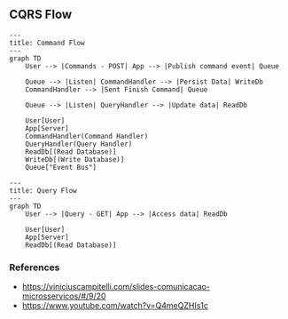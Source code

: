 ## CQRS Flow
```mermaid
---
title: Command Flow
---
graph TD
    User --> |Commands - POST| App --> |Publish command event| Queue
    
    Queue --> |Listen| CommandHandler --> |Persist Data| WriteDb
    CommandHandler --> |Sent Finish Command| Queue

    Queue --> |Listen| QueryHandler --> |Update data| ReadDb

    User[User]
    App[Server]
    CommandHandler(Command Handler)
    QueryHandler(Query Handler)
    ReadDb[(Read Database)]
    WriteDb[(Write Database)]
    Queue["Event Bus"]
```

```mermaid
---
title: Query Flow
---
graph TD
    User --> |Query - GET| App --> |Access data| ReadDb
    
    User[User]
    App[Server]
    ReadDb[(Read Database)]
```

### References
- https://viniciuscampitelli.com/slides-comunicacao-microsservicos/#/9/20
- https://www.youtube.com/watch?v=Q4meQZHIs1c

